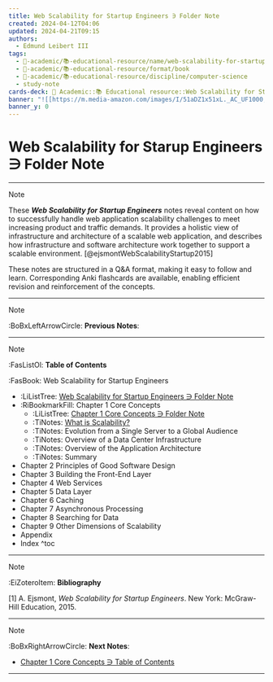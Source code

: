 ```yaml
---
title: Web Scalability for Startup Engineers ∋ Folder Note
created: 2024-04-12T04:06
updated: 2024-04-21T09:15
authors:
  - Edmund Leibert III
tags:
  - 🔴-academic/📚-educational-resource/name/web-scalability-for-startup-engineers/🔖/web-scalability-for-startup-engineers-∋-folder-note
  - 🔴-academic/📚-educational-resource/format/book
  - 🔴-academic/📚-educational-resource/discipline/computer-science
  - study-note
cards-deck: 🔴 Academic::📚 Educational resource::Web Scalability for Startup Engineers::Web Scalability for Startup Engineers ∋ Folder Note
banner: "![[https://m.media-amazon.com/images/I/51aDZ1x51xL._AC_UF1000,1000_QL80_.jpg]]"
banner_y: 0
---
```


# Web Scalability for Starup Engineers ∋ Folder Note

---

> [!NOTE]
> These _**Web Scalability for Startup Engineers**_ notes reveal content on how to successfully handle web application scalability challenges to meet increasing product and traffic demands. It provides a holistic view of infrastructure and architecture of a scalable web application, and describes how infrastructure and software architecture work together to support a scalable environment. [@ejsmontWebScalabilityStartup2015]
>  
> These notes are structured in a Q&A format, making it easy to follow and learn. Corresponding Anki flashcards are available, enabling efficient revision and reinforcement of the concepts.

---

> [!NOTE]
> :BoBxLeftArrowCircle: **Previous Notes**:
> 

---

> [!NOTE]
> 
> :FasListOl: **Table of Contents**
> 
> :FasBook: Web Scalability for Startup Engineers
> - :LiListTree: [Web Scalability for Startup Engineers ∋ Folder Note](obsidian://open?vault=the-vault&file=the-vault%2Fsrc%2F%F0%9F%94%B4%20Academic%2F%F0%9F%93%9A%20Educational%20resource%2FWeb%20Scalability%20for%20%20Startup%20Engineers%2FWeb%20Scalability%20for%20%20Startup%20Engineers%20%E2%88%8B%20Table%20of%20Contents)
> - :RiBookmarkFill: Chapter 1 Core Concepts
> 	- :LiListTree: [Chapter 1 Core Concepts ∋ Folder Note](obsidian://open?vault=the-vault&file=the-vault%2Fsrc%2F%F0%9F%94%B4%20Academic%2F%F0%9F%93%9A%20Educational%20resource%2FWeb%20Scalability%20for%20%20Startup%20Engineers%2FChapter%201%20Core%20Concepts%2FChapter%201%20Core%20Concepts%20%E2%88%8B%20Folder%20Note)
> 	- :TiNotes: [What is Scalability?](obsidian://open?vault=the-vault&file=the-vault%2Fsrc%2F%F0%9F%94%B4%20Academic%2F%F0%9F%93%9A%20Educational%20resource%2FWeb%20Scalability%20for%20%20Startup%20Engineers%2FChapter%201%20Core%20Concepts%2FWhat%20is%20Scalability%EF%BC%9F)
> 	- :TiNotes: Evolution from a Single Server to a Global Audience
> 	- :TiNotes: Overview of a Data Center Infrastructure
> 	- :TiNotes: Overview of the Application Architecture
> 	- :TiNotes: Summary
> - Chapter 2 Principles of Good Software Design
> - Chapter 3 Building the Front-End Layer
> - Chapter 4 Web Services
> - Chapter 5 Data Layer
> - Chapter 6 Caching
> - Chapter 7 Asynchronous Processing
> - Chapter 8 Searching for Data
> - Chapter 9 Other Dimensions of Scalability
> - Appendix
> - Index
^toc

---

> [!NOTE]
> :EiZoteroItem: **Bibliography**
> 
>\[1\]
> A. Ejsmont, _Web Scalability for Startup Engineers_. New York: McGraw-Hill Education, 2015.
> 

---

> [!NOTE]
> :BoBxRightArrowCircle: **Next Notes**:
> - [Chapter 1 Core Concepts ∋ Table of Contents](obsidian://open?vault=the-vault&file=the-vault%2Fsrc%2F%F0%9F%94%B4%20Academic%2F%F0%9F%93%9A%20Educational%20resource%2FWeb%20Scalability%20for%20%20Startup%20Engineers%2FChapter%201%20Core%20Concepts%2FChapter%201%20Core%20Concepts%20%E2%88%8B%20Table%20of%20Contents)

---
